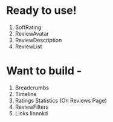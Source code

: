 # Ready to use!

1. SoftRating
2. ReviewAvatar
3. ReviewDescription
4. ReviewList

# Want to build -

1. Breadcrumbs
2. Timeline
3. Ratings Statistics (On Reviews Page)
4. ReviewFilters
5. Links linnnkd